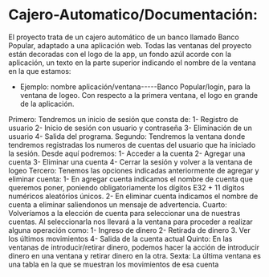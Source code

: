 # Cajero-Automatico/Documentación:
El proyecto trata de un cajero automático de un banco llamado Banco Popular, adaptado a una aplicación web.
Todas las ventanas del proyecto están decoradas con el logo de la app, un fondo azúl acorde con la aplicación, un texto en
la parte superior indicando el nombre de la ventana en la que estamos:
* Ejemplo: nombre aplicación/ventana-----Banco Popular/login, para la ventana de logeo.
Con respecto a la primera ventana, el logo en grande de la aplicación.

Primero: Tendremos un inicio de sesión que consta de:
  1- Registro de usuario
  2- Inicio de sesión con usuario y contraseña
  3- Eliminación de un usuario
  4- Salida del programa.
Segundo: Tendremos la ventana donde tendremos registradas los numeros de cuentas del usuario que ha iniciado la sesión. 
  Desde aquí podremos:
  1- Acceder a la cuenta
  2- Agregar una cuenta
  3- Eliminar una cuenta
  4- Cerrar la sesión y volver a la ventana de logeo
 Tercero: Tenemos las opciones indicadas anteriormente de agregar y eliminar cuenta:
  1- En agregar cuenta indicamos el nombre de cuenta que queremos poner, poniendo obligatoriamente los dígitos E32 + 11 dígitos numéricos
  aleatórios únicos.
  2- En eliminar cuenta indicamos el nombre de cuenta a eliminar saliendonos un mensaje de advertencia.
 Cuarto: Volveríamos a la elección de cuenta para seleccionar una de nuestras cuentas. Al seleccionarla nos llevará a la ventana para
 proceder a realizar alguna operación como:
  1- Ingreso de dinero
  2- Retirada de dinero
  3. Ver los últimos movimientos
  4- Salida de la cuenta actual
 Quinto: En las ventanas de introducir/retirar dinero, podemos hacer la acción de introducir dinero en una ventana y retirar dinero
  en la otra.
 Sexta: La última ventana es una tabla en la que se muestran los movimientos de esa cuenta
    
